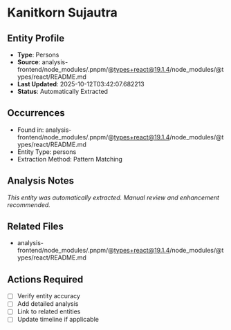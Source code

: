 # Kanitkorn Sujautra

## Entity Profile
- **Type**: Persons
- **Source**: analysis-frontend/node_modules/.pnpm/@types+react@19.1.4/node_modules/@types/react/README.md
- **Last Updated**: 2025-10-12T03:42:07.682213
- **Status**: Automatically Extracted

## Occurrences
- Found in: analysis-frontend/node_modules/.pnpm/@types+react@19.1.4/node_modules/@types/react/README.md
- Entity Type: persons
- Extraction Method: Pattern Matching

## Analysis Notes
*This entity was automatically extracted. Manual review and enhancement recommended.*

## Related Files
- analysis-frontend/node_modules/.pnpm/@types+react@19.1.4/node_modules/@types/react/README.md

## Actions Required
- [ ] Verify entity accuracy
- [ ] Add detailed analysis
- [ ] Link to related entities
- [ ] Update timeline if applicable
